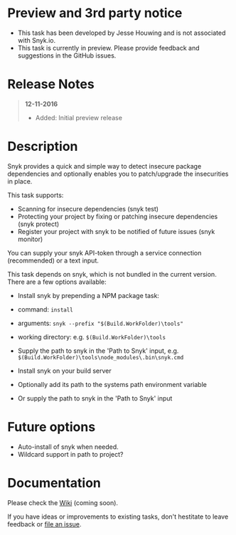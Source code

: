 # Preview and 3rd party notice

* This task has been developed by Jesse Houwing and is not associated with Snyk.io.
* This task is currently in preview. Please provide feedback and suggestions in the GitHub issues.

# Release Notes

> **12-11-2016**
> - Added: Initial preview release

# Description

Snyk provides a quick and simple way to detect insecure package dependencies and optionally enables you to patch/upgrade the insecurities in place.

This task supports:

 * Scanning for insecure dependencies (snyk test)
 * Protecting your project by fixing or patching insecure dependencies (snyk protect)
 * Register your project with snyk to be notified of future issues (snyk monitor)
 
You can supply your snyk API-token through a service connection (recommended) or a text input.
 
This task depends on snyk, which is not bundled in the current version. There are a few options available:

 * Install snyk by prepending a NPM package task:
  * command: `install`
  * arguments: `snyk --prefix "$(Build.WorkFolder)\tools"`
  * working directory: e.g. `$(Build.WorkFolder)\tools`
  * Supply the path to snyk in the 'Path to Snyk' input, e.g. `$(Build.WorkFolder)\tools\node_modules\.bin\snyk.cmd`

 * Install snyk on your build server
  * Optionally add its path to the systems path environment variable
  * Or supply the path to snyk in the 'Path to Snyk' input

# Future options
 
 * Auto-install of snyk when needed.
 * Wildcard support in path to project?

# Documentation

Please check the [Wiki](https://github.com/jessehouwing/vsts-snyk-task/wiki) (coming soon).

If you have ideas or improvements to existing tasks, don't hestitate to leave feedback or [file an issue](https://github.com/jessehouwing/vsts-snyk-task/issues).
